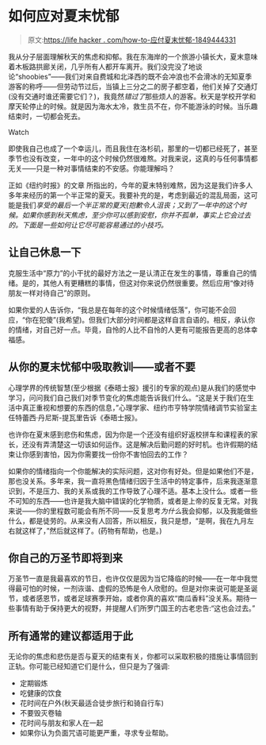# 如何应对夏末忧郁

> 原文:[https://life hacker . com/how-to-应付夏末忧郁-1849444331](https://lifehacker.com/how-to-cope-with-end-of-summer-blues-1849444331)

我从分子层面理解秋天的焦虑和抑郁。我在东海岸的一个旅游小镇长大，夏末意味着木板路拱廊关闭，几乎所有人都开车离开。我们没完没了地谈论“shoobies”——我们对来自费城和北泽西的既不会冲浪也不会滑冰的无知夏季游客的称呼——但劳动节过后，当镇上三分之二的房子都空着，他们关掉了交通灯(没有交通时谁还需要它们？)，我竟然*错过了*那些烦人的游客。秋天是学校开学和摩天轮停止的时候。就是因为海水太冷，救生员不在，你不能游泳的时候。当乐趣结束时，一切都会死去。

Watch

即使我自己也成了一个幸运儿，而且我住在洛杉矶，那里的一切都已经死了，甚至季节也没有改变，一年中的这个时候仍然很难熬。对我来说，这真的与任何事情都无关——只是一种对事情结束的不安感。你能理解吗？

正如《纽约时报》的文章 所指出的，今年的夏末特别难熬，因为这是我们许多人多年来经历的第一个半正常的夏天。我要补充的是，考虑到最近的混乱局面，这可能是我们*享受的最后一个半正常的夏天(抱歉令人沮丧；又到了一年中的这个时候。如果你感到秋天焦虑，至少你可以感到安慰，你并不孤单，事实上它会过去的。下面是一些如何让它尽可能容易通过的小技巧。*

## **让自己休息一下**

克服生活中“原力”的小干扰的最好方法之一是认清正在发生的事情，尊重自己的情绪。是的，其他人有更糟糕的事情，但这对你来说仍然很重要。然后应用“像对待朋友一样对待自己”的原则。

如果你爱的人告诉你，“我总是在每年的这个时候情绪低落”，你可能不会回应，“你在犯傻”(我希望)。但我们大部分时间都是这样自言自语的。相反，承认你的情绪，对自己好一点。毕竟，自怜的人比不自怜的人更有可能报告更高的总体幸福感。

## **从你的夏末忧郁中吸取教训——或者不要**

心理学界的传统智慧(至少根据《泰晤士报》援引的专家的观点)是从我们的感觉中学习，问问我们自己我们对季节变化的焦虑能告诉我们什么。“这是关于我们在生活中真正重视和想要的东西的信息，”心理学家、纽约市亨特学院情绪调节实验室主任特蕾西·丹尼斯-提瓦里告诉《泰晤士报》。

也许你在夏末感到悲伤和焦虑，因为你是一个还没有组织好返校拼车和课程表的家长，还没有弄清楚这一切该如何运作。这是解决后勤问题的好时机。也许假期的结束让你感到害怕，因为你需要找一份你不害怕回去的工作？

如果你的情绪指向一个你能解决的实际问题，这对你有好处。但是如果他们不是，那也没关系。多年来，我一直将黑色情绪归因于生活中的特定事件，后来我逐渐意识到，不是压力、我的关系或我的工作导致了心理不适。基本上没什么。或者一些不可知的东西——也许是我大脑中错误的化学物质，或者是上帝的反复无常。对我来说——你的里程数可能会有所不同——反复思考*为什么*我会抑郁，以及我能做些什么，都是徒劳的。从来没有人回答，所以相反，我只是想，“是啊，我在九月左右就这样了，”然后就这样了。(药物有帮助，也是。)

## **你自己的万圣节即将到来**

万圣节一直是我最喜欢的节日，也许仅仅是因为当它降临的时候——在一年中我觉得最可怕的时候，一剂诙谐、虚假的恐怖是令人欣慰的。但是对你来说可能是圣诞节，或者感恩节，或者足球赛季开始，或者你真的喜欢“南瓜香料”没关系。期待一些事情有助于保持更大的视野，并提醒人们所罗门国王的古老忠告:“这也会过去。”

## 所有通常的建议都适用于此

无论你的焦虑和悲伤是否与夏天的结束有关，你都可以采取积极的措施让事情回到正轨。你可能已经知道它们是什么，但只是为了强调:

*   定期锻炼
*   吃健康的饮食
*   花时间在户外(秋天最适合徒步旅行和骑自行车)
*   不要毁灭卷轴
*   花时间与朋友和家人在一起
*   如果你认为负面咒语可能更严重，寻求专业帮助。